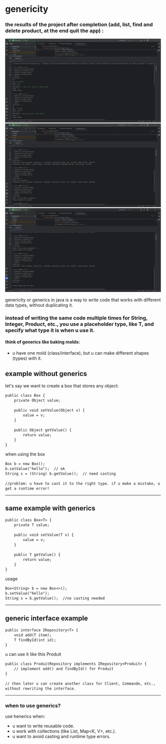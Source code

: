 # genericity

### the results of the project after completion (add, list, find and delete product, at the end quit the app) :
![](imgs/1.png)
![](imgs/2.png)
![](imgs/3.png)


genericity or generics in java is a way to write code that works with different data types, without duplicating it.

### instead of writing the same code multiple times for String, Integer, Product, etc., you use a placeholder type, like T, and specify what type it is when u use it.

#### think of generics like baking molds:
- u have one mold (class/interface), but u can make different shapes (types) with it.

## example without generics
let's say we want to create a box that stores any object:
```
public class Box {
    private Object value;

    public void setValue(Object v) {
        value = v;
    }

    public Object getValue() {
        return value;
    }
}
```
when using the box
```
Box b = new Box();
b.setValue("hello");  // ok
String s = (String) b.getValue();  // need casting

//problem: u have to cast it to the right type. if u make a mistake, u get a runtime error!
```

---------------------------------------------------

## same example with generics
```
public class Box<T> {
    private T value;

    public void setValue(T v) {
        value = v;
    }

    public T getValue() {
        return value;
    }
}
```
usage
```
Box<String> b = new Box<>();
b.setValue("hello");
String s = b.getValue();  //no casting needed
```

---------------------------------------------------

## generic interface example
```
public interface IRepository<T> {
    void add(T item);
    T findById(int id);
}
```
u can use it like this Produit
```
public class ProduitRepository implements IRepository<Produit> {
    // implement add() and findById() for Produit
}

// then later u can create another class for Client, Commande, etc., without rewriting the interface.
```

-----------------------------------------------------

### when to use generics?
use henerics when:
- u want to write reusable code.
- u work with collections (like List<T>, Map<K, V>, etc.).
- u want to avoid casting and runtime type errors.

